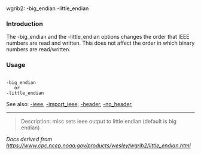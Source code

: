 ### 

wgrib2: -big\_endian -little\_endian


### Introduction



The -big\_endian and the 
-little\_endian 
options changes the order that IEEE numbers are read and written. This
does not affect the order in which binary numbers are read/written.


### Usage




```

-big_endian
   or
-little_endian

```



See also: 
[-ieee](./ieee.html), 
[-import\_ieee](./import_ieee.html), 
[-header](./header.html), 
[-no\_header](./header.html), 






----

>Description: misc         sets ieee output to little endian (default is big endian)

_Docs derived from <https://www.cpc.ncep.noaa.gov/products/wesley/wgrib2/little_endian.html>_